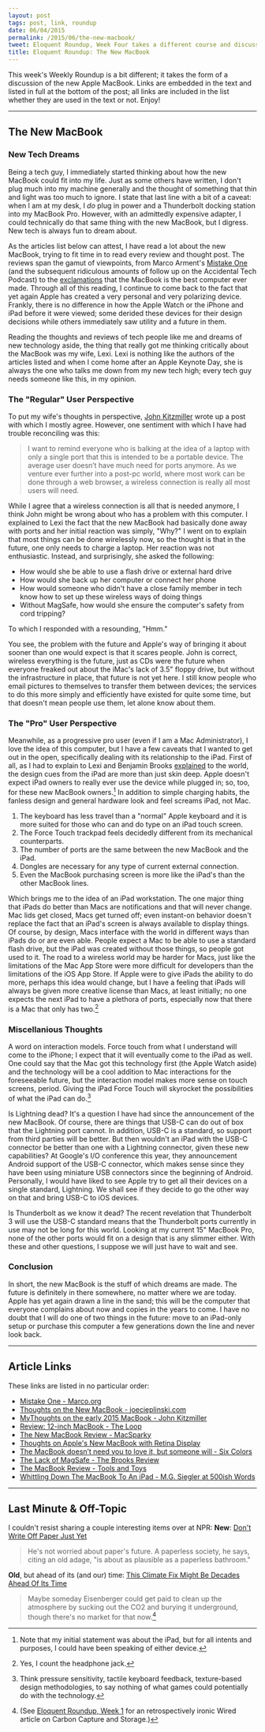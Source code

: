 ```yaml
---
layout: post
tags: post, link, roundup
date: 06/04/2015
permalink: /2015/06/the-new-macbook/
tweet: Eloquent Roundup, Week Four takes a different course and discusses the new MacBook, while providing a variety of links on the subject.
title: Eloquent Roundup: The New MacBook
---
```


This week's Weekly Roundup is a bit different; it takes the form of a discussion of the new Apple MacBook. Links are embedded in the text and listed in full at the bottom of the post; all links are included in the list whether they are used in the text or not. Enjoy!

---

## The New MacBook

### New Tech Dreams

Being a tech guy, I immediately started thinking about how the new MacBook could fit into my life. Just as some others have written, I don't plug much into my machine generally and the thought of something that thin and light was too much to ignore. I state that last line with a bit of a caveat: when I am at my desk, I *do* plug in power and a Thunderbolt docking station into my MacBook Pro. However, with an admittedly expensive adapter, I could technically do that same thing with the new MacBook, but I digress. New tech is always fun to dream about.

As the articles list below can attest, I have read a lot about the new MacBook, trying to fit time in to read every review and thought post. The reviews span the gamut of viewpoints, from Marco Arment's [Mistake One](http://www.marco.org/2015/05/19/mistake-one) (and the subsequent ridiculous amounts of follow up on the Accidental Tech Podcast) to the [exclamations](https://twitter.com/cdixon/status/605570336004784128 "Chris Dixon (@cdixon) - Twitter") that the MacBook is the best computer ever made. Through all of this reading, I continue to come back to the fact that yet again Apple has created a very personal and very polarizing device. Frankly, there is no difference in how the Apple Watch or the iPhone and iPad before it were viewed; some derided these devices for their design decisions while others immediately saw utility and a future in them.

Reading the thoughts and reviews of tech people like me and dreams of new technology aside, the thing that really got me thinking critically about the MacBook was my wife, Lexi. Lexi is nothing like the authors of the articles listed and when I come home after an Apple Keynote Day, she is always the one who talks me down from my new tech high; every tech guy needs someone like this, in my opinion.

### The "Regular" User Perspective

To put my wife's thoughts in perspective, [John Kitzmiller](http://www.johnkitzmiller.com/blog/my-thoughts-on-the-early-2015-macbook/) wrote up a post with which I mostly agree. However, one sentiment with which I have had trouble reconciling was this:

>I want to remind everyone who is balking at the idea of a laptop with only a single port that this is intended to be a portable device. The average user doesn’t have much need for ports anymore. As we venture ever further into a post-pc world, where most work can be done through a web browser, a wireless connection is really all most users will need.

While I agree that a wireless connection is all that is needed anymore, I think John might be wrong about who has a problem with this computer. I explained to Lexi the fact that the new MacBook had basically done away with ports and her initial reaction was simply, "Why?" I went on to explain that most things can be done wirelessly now, so the thought is that in the future, one only needs to charge a laptop. Her reaction was not enthusiastic. Instead, and surprisingly, she asked the following:

+ How would she be able to use a  flash drive or external hard drive
+ How would she back up her computer or connect her phone
+ How would someone who didn't have a close family member in tech know how to set up these wireless ways of doing things
+ Without MagSafe, how would she ensure the computer's safety from cord tripping?

To which I responded with a resounding, "Hmm."

You see, the problem with the future and Apple's way of bringing it about sooner than one would expect is that it scares people. John is correct, wireless everything is the future, just as CDs were the future when everyone freaked out about the iMac's lack of 3.5" floppy drive, but without the infrastructure in place, that future is not yet here. I still know people who email pictures to themselves to transfer them between devices; the services to do this more simply and efficiently have existed for quite some time, but that doesn't mean people use them, let alone know about them.

### The "Pro" User Perspective

Meanwhile, as a progressive pro user (even if I am a Mac Administrator), I love the idea of this computer, but I have a few caveats that I wanted to get out in the open, specifically dealing with its relationship to the iPad. First of all, as I had to explain to Lexi and Benjamin Brooks [explained](https://brooksreview.net/2015/03/the-lack-of-magsafe/) to the world, the design cues from the iPad are more than just skin deep. Apple doesn't expect iPad owners to really ever use the device while plugged in; so, too, for these new MacBook owners.[^1] In addition to simple charging habits, the fanless design and general hardware look and feel screams iPad, not Mac.

1. The keyboard has less travel than a "normal" Apple keyboard and it is more suited for those who can and do type on an iPad touch screen. 
2. The Force Touch trackpad feels decidedly different from its mechanical counterparts.
3. The number of ports are the same between the new MacBook and the iPad.
4. Dongles are necessary for any type of current external connection.
5. Even the MacBook purchasing screen is more like the iPad's than the other MacBook lines.

Which brings me to the idea of an iPad workstation. The one major thing that iPads do better than Macs are notifications and that will never change. Mac lids get closed, Macs get turned off; even instant-on behavior doesn't replace the fact that an iPad's screen is always available to display things. Of course, by design, Macs interface with the world in different ways than iPads do or are even able. People expect a Mac to be able to use a standard flash drive, but the iPad was created without those things, so people got used to it. The road to a wireless world may be harder for Macs, just like the limitations of the Mac App Store were more difficult for developers than the limitations of the iOS App Store. If Apple were to give iPads the ability to do more, perhaps this idea would change, but I have a feeling that iPads will always be given more creative license than Macs, at least initially; no one expects the next iPad to have a plethora of ports, especially now that there is a Mac that only has two.[^2]

### Miscellanious Thoughts

A word on interaction models. Force touch from what I understand will come to the iPhone; I expect that it will eventually come to the iPad as well. One could say that the Mac got this technology first (the Apple Watch aside) and the technology will be a cool addition to Mac interactions for the foreseeable future, but the interaction model makes more sense on touch screens, period. Giving the iPad Force Touch will skyrocket the possibilities of what the iPad can do.[^3]

Is Lightning dead? It's a question I have had since the announcement of the new MacBook. Of course, there are things that USB-C can do out of box that the Lightning port cannot. In addition, USB-C is a standard, so support from third parties will be better. But then wouldn't an iPad with the USB-C connector be better than one with a Lightning connector, given these new capabilities? At Google's I/O conference this year, they announcement Android support of the USB-C connector, which makes sense since they have been using miniature USB connectors since the beginning of Android. Personally, I would have liked to see Apple try to get all their devices on a single standard, Lightning. We shall see if they decide to go the other way on that and bring USB-C to iOS devices.

Is Thunderbolt as we know it dead? The recent revelation that Thunderbolt 3 will use the USB-C standard means that the Thunderbolt ports currently in use may not be long for this world. Looking at my current 15" MacBook Pro, none of the other ports would fit on a design that is any slimmer either. With these and other questions, I suppose we will just have to wait and see.

### Conclusion

In short, the new MacBook is the stuff of which dreams are made. The future is definitely in there somewhere, no matter where we are today. Apple has yet again drawn a line in the sand; this will be the computer that everyone complains about now and copies in the years to come. I have no doubt that I will do one of two things in the future: move to an iPad-only setup or purchase this computer a few generations down the line and never look back.

---

## Article Links
These links are listed in no particular order:

+ [Mistake One - Marco.org](http://www.marco.org/2015/05/19/mistake-one)
+ [Thoughts on the New MacBook - joecieplinski.com](http://www.joecieplinski.com/blog/2015/05/06/thoughts-on-the-new-macbook/)
+ [MyThoughts on the early 2015 MacBook - John Kitzmiller](http://www.johnkitzmiller.com/blog/my-thoughts-on-the-early-2015-macbook/)
+ [Review: 12-inch MacBook - The Loop](http://www.loopinsight.com/2015/04/09/review-12-inch-macbook/)
+ [The New MacBook Review - MacSparky](http://macsparky.com/blog/2015/4/the-new-macbook-review)
+ [Thoughts on Apple's New MacBook with Retina Display](http://www.512pixels.net/blog/2015/3/thoughts-on-apples-new-macbook-with-retina-display)
+ [The MacBook doesn’t need you to love it, but someone will - Six Colors](http://sixcolors.com/post/2015/03/the-macbook-doesnt-need-you-to-love-it-but-someone-will/)
+ [The Lack of MagSafe - The Brooks Review](https://brooksreview.net/2015/03/the-lack-of-magsafe/)
+ [The MacBook Review - Tools and Toys](http://toolsandtoys.net/reviews/macbook-review/)
+ [Whittling Down The MacBook To An iPad - M.G. Siegler at 500ish Words](https://500ish.com/whittling-down-the-macbook-to-an-ipad-ea86c070f24b)

---

## Last Minute & Off-Topic
I couldn't resist sharing a couple interesting items over at NPR:
**New**: [Don't Write Off Paper Just Yet](http://www.npr.org/2015/05/26/408794149/dont-write-off-paper-just-yet)
> He's not worried about paper's future. A paperless society, he says, citing an old adage, "is about as plausible as a paperless bathroom."


**Old**, but ahead of its (and our) time: [This Climate Fix Might Be Decades Ahead Of Its Time](http://www.npr.org/2013/06/27/189522647/this-climate-fix-might-be-decades-ahead-of-its-time)
>Maybe someday Eisenberger could get paid to clean up the atmosphere by sucking out the CO2 and burying it underground, though there's no market for that now.[^4]
	
[^1]: Note that my initial statement was about the iPad, but for all intents and purposes, I could have been speaking of either device.
[^2]: Yes, I count the headphone jack.
[^3]: Think pressure sensitivity, tactile keyboard feedback, texture-based design methodologies, to say nothing of what games could potentially do with the technology.
[^4]: (See [Eloquent Roundup, Week 1](http://www.engineeredeloquence.com/2015/05/eloquent-roundup-week-one/) for an retrospectively ironic Wired article on Carbon Capture and Storage.)